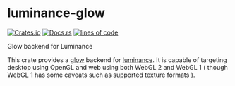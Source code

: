 # luminance-glow

[![Crates.io](https://img.shields.io/crates/v/luminance-glow.svg)](https://crates.io/crates/luminance-glow)
[![Docs.rs](https://docs.rs/luminance-glow/badge.svg)](https://docs.rs/luminance-glow)
[![lines of code](https://tokei.rs/b1/github/katharostech/luminance-glow?category=code)](https://github.com/katharostech/luminance-glow)

Glow backend for Luminance

This crate provides a [glow] backend for [luminance]. It is capable of targeting desktop using
OpenGL and web using both WebGL 2 and WebGL 1 ( though WebGL 1 has some caveats such as
supported texture formats ).

[luminance]: https://crates.io/crates/luminance

[glow]: https://github.com/grovesNL/glow
